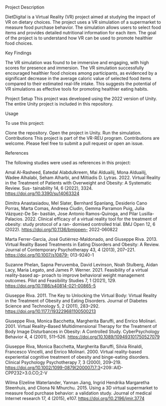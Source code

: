 Project Description

DietDigital is a Virtual Reality (VR) project aimed at studying the impact of VR on dietary choices. The project uses a VR simulation of a supermarket to measure food purchase behavior. The simulation allows users to select food items and provides detailed nutritional information for each item. The goal of the project is to understand how VR can be used to promote healthier food choices.

Key Findings

The VR simulation was found to be immersive and engaging, with high scores for presence and immersion.
The VR simulation successfully encouraged healthier food choices among participants, as evidenced by a significant decrease in the average caloric value of selected food items compared to their estimated real-life intake. This suggests the potential of VR simulations as effective tools for promoting healthier eating habits.

Project Setup
This project was developed using the 2022 version of Unity. The entire Unity project is included in this repository.

Usage

To use this project:

Clone the repository.
Open the project in Unity.
Run the simulation.
Contributions
This project is part of the VR-REU program. Contributions are welcome. Please feel free to submit a pull request or open an issue.

References

The following studies were used as references in this project:

Amal Al-Rasheed, Eatedal Alabdulkreem, Mai Alduailij, Mona Alduailij, Wadee
Alhalabi, Seham Alharbi, and Miltiadis D. Lytras. 2022. Virtual Reality in the
Treatment of Patients with Overweight and Obesity: A Systematic Review. Sus-
tainability 14, 6 (2022), 3324. https://doi.org/10.3390/su14063324

Dimitra Anastasiadou, Mel Slater, Bernhard Spanlang, Desiderio Cano Porras,
Marta Comas, Andreea Ciudin, Gemma Parramon Puig, Julia Vázquez-De Se-
bastián, Jose Antonio Ramos-Quiroga, and Pilar Lusilla-Palacios. 2022. Clinical
efficacy of a virtual reality tool for the treatment of obesity: study protocol of a ran-
domised controlled trial. BMJ Open 12, 6 (2022). https://doi.org/10.1136/bmjopen-
2022-060822

Marta Ferrer-Garcia, José Gutiérrez-Maldonado, and Giuseppe Riva. 2013. Virtual
Reality Based Treatments in Eating Disorders and Obesity: A Review. Journal of
Contemporary Psychotherapy 43, 4 (2013), 207–221. https://doi.org/10.1007/s10879-
013-9240-1

Suzanne Phelan, Sapna Peruvemba, David Levinson, Noah Stulberg, Aidan Lacy,
Maria Legato, and James P. Werner. 2021. Feasibility of a virtual reality-based ap-
proach to improve behavioral weight management outcomes. Pilot and Feasibility
Studies 7, 1 (2021), 129. https://doi.org/10.1186/s40814-021-00865-5

Giuseppe Riva. 2011. The Key to Unlocking the Virtual Body: Virtual Reality in
the Treatment of Obesity and Eating Disorders. Journal of Diabetes Science and
Technology 5, 2 (2011), 283–292. https://doi.org/10.1177/193229681100500213

Giuseppe Riva, Monica Bacchetta, Margherita Baruffi, and Enrico Molinari. 2001.
Virtual Reality–Based Multidimensional Therapy for the Treatment of Body Image
Disturbances in Obesity: A Controlled Study. CyberPsychology Behavior 4, 4
(2001), 511–526. https://doi.org/10.1089/109493101750527079

Giuseppe Riva, Monica Bacchetta, Margherita Baruffi, Silvia Rinaldi, Francesco
Vincelli, and Enrico Molinari. 2000. Virtual reality-based experiential cognitive
treatment of obesity and binge-eating disorders. Clinical Psychology Psychotherapy
7, 3 (2000), 209–219. https://doi.org/10.1002/1099-0879(200007)7:3<209::AID-
CPP232>3.0.CO;2-V

Wilma Elzeline Waterlander, Yannan Jiang, Ingrid Hendrika Margaretha Steenhuis,
and Cliona Ni Mhurchu. 2015. Using a 3D virtual supermarket to measure food
purchase behavior: a validation study. Journal of medical Internet research 17, 4
(2015), e107. https://doi.org/10.2196/jmir.3774







